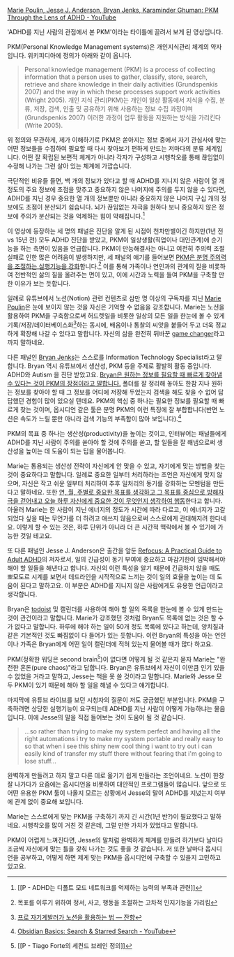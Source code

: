 [Marie Poulin, Jesse J. Anderson, Bryan Jenks, Karaminder Ghuman: PKM Through the Lens of ADHD - YouTube](https://youtu.be/b3x2JHmVNpg)

'ADHD를 지닌 사람의 관점에서 본 PKM'이라는 타이틀에 끌려서 보게 된 영상입니다. 

PKM(Personal Knowledge Management systems)은 개인지식관리 체계의 약자입니다. 위키피디아에 정의가 아래와 같이 옵니다. 

>Personal knowledge management (PKM) is a process of collecting information that a person uses to gather, classify, store, search, retrieve and share knowledge in their daily activities (Grundspenkis 2007) and the way in which these processes support work activities (Wright 2005).
>개인 지식 관리(PKM)는 개인이 일상 활동에서 지식을 수집, 분류, 저장, 검색, 인출 및 공유하기 위해 사용하는 정보 수집 과정이며(Grundspenkis 2007) 이러한 과정이 업무 활동을 지원하는 방식을 가리킨다(Write 2005).

위 정의와 무관하게, 제가 이해하기로 PKM은 쏟아지는 정보 중에서 자기 관심사에 맞는 어떤 정보들을 수집하여 필요할 때 다시 찾아보기 편하게 만드는 저마다의 분류 체계입니다. 어떤 잘 확립된 보편적 체계가 아니라 각자가 구성하고 시행착오를 통해 끊임없이 수정해 나가는 그런 살아 있는 체계에 가깝습니다. 

극단적인 비유들 들면, 백 개의 정보가 있다고 할 때 ADHD를 지니지 않은 사람이 열 개 정도의 주요 정보에 초점을 맞추고 중요하지 않은 나머지에 주의를 두지 않을 수 있다면, ADHD를 지닌 경우 중요한 열 개의 정보뿐만 아니라 중요하지 않은 나머지 구십 개의 정보에도 초점이 분산되기 쉽습니다. 뇌가 끊임없는 자극을 원하다 보니 중요하지 않은 정보에 주의가 분산되는 것을 억제하는 힘이 약해집니다.[^1]

이 영상에 등장하는 세 명의 패널은 진단을 알게 된 시점이 천차만별이긴 하지만(1년 전 vs 15년 전) 모두 ADHD 진단을 받았고, PKM이 일상생활(직업이나 대인관계)에 순기능을 하는 측면이 있음을 언급합니다. PKM이 만능해결사는 아니고 여전히 주의력 조절 실패로 인한 많은 어려움이 발생하지만, 세 패널의 얘기를 들어보면 <u>PKM은 분명 주의력을 조절하는 실행기능을 강화</u>합니다.[^2] 이를 통해 가족이나 연인과의 관계의 질을 비롯하여 전반적인 삶의 질을 올려주는 면이 있고, 이에 시간과 노력을 들여 PKM을 구축할 만한 이유가 보는 듯합니다.

일례로 유튜브에서 노션(Notion) 관련 컨텐츠로 삼만 명 이상의 구독자를 지닌 [Marie Poulin](https://www.youtube.com/c/MariePoulin)은 눈에 보이지 않는 것을 자신은 기억할 수 없음을 강조합니다. Marie는 노션을 활용하여 PKM을 구축함으로써 허드렛일을 비롯한 일상의 모든 일을 한눈에 볼 수 있게 기록/저장/데이터베이스화[^3]하는 동시에, 배움이나 통찰의 씨앗을 붙들어 두고 더욱 정교하게 확장해 나갈 수 있다고 말합니다. 자신의 삶을 완전히 뒤바꾼 [game changer](https://www.merriam-webster.com/dictionary/game%20changer)라고까지 말하네요.

다른 패널인 [Bryan Jenks](https://www.bryanjenks.dev/)는 스스로를 Information Technology Specialist라고 말합니다. Bryan 역시 유튜브에서 생산성, PKM 등을 주제로 활발히 활동 중입니다. ADHD와 Autism 을 진단 받았고요. <u>Bryan은 원하는 정보를 필요할 때 빠르게 찾아낼 수 있다는 것이 PKM의 장점이라고 말합니다.</u> 폴더를 잘 정리해 놓아도 한참 지나 원하는 정보를 찾아야 할 때 그 정보를 어디에 저장해 두었는지 검색을 해도 찾을 수 없어 답답했던 경험이 많이 있으실 텐데요. PKM의 핵심 중 하나는 필요한 정보를 필요할 때 빠르게 찾는 것이며, 옵시디언 같은 툴은 분명 PKM의 이런 특징에 잘 부합합니다(반면 노션은 속도가 느릴 뿐만 아니라 검색 기능의 부족함이 많아 보입니다).[^4]

PKM의 목표 중 하나는 생산성(productivity)을 높이는 것이고, 인터뷰어는 패널들에게 ADHD를 지닌 사람이 주의를 쏟아야 할 것에 주의를 쏟고, 할 일들을 잘 해냄으로써 생산성을 높이는 데 도움이 되는 팁을 물어봅니다.

Marie는 통용되는 생산성 전략이 자신에게 안 맞을 수 있고, 자기에게 맞는 방법을 찾는 것이 중요하다고 말합니다. 일례로 중요한 일부터 처리하라는 조언은 자신에게 맞지 않으며, 자신은 작고 쉬운 일부터 처리하여 추후 일처리의 동기를 강화하는 모멘텀을 만든다고 말하네요. 또한 <u>연, 월, 주별로 중요한 목표를 생각하고 그 목표를 중심으로 방해자극을 걷어내고 오늘 하루 자신에게 중요한 것이 무엇인지 생각하여 행동</u>한다고 합니다. 아울러 Marie는 한 사람이 지닌 에너지의 정도가 시간에 따라 다르고, 이 에너지가 고갈되었다 싶을 때는 무언가를 더 하려고 애쓰지 않음으로써 스스로에게 관대해지려 한다네요. 이렇게 할 수 있는 것은, 하루 단위가 아니라 더 큰 시간적 맥락에서 볼 수 있기에 가능한 것일 테고요.

또 다른 패널인 Jesse J. Anderson은 출간을 앞둔 [Refocus: A Practical Guide to Adult ADHD](https://www.refocusbook.com/contents)의 저자로서, 일의 긴급성이 동기 부여에 중요하고 마감기한이 임박해서야 해야 할 일들을 해낸다고 합니다. 자신의 이런 특성을 알기 때문에 긴급하지 않을 때도 뽀모도르 시계를 보면서 데드라인을 시작적으로 느끼는 것이 일의 효율을 높이는 데 도움이 된다고 말하고요. 이 부분은 ADHD를 지니지 않은 사람에게도 유용한 언급이라고 생각합니다. 

Bryan은 [todoist](https://todoist.com/home?gspk=c2VtYW50aWNsYWJzNzMxNw&utm_campaign=strategic_partner&utm_content=semanticlabs7317&utm_medium=strategic_partner&utm_source=partnerstack&sid=1-g-CjwKCAjw3cSSBhBGEiwAVII0Zx_e36oivDTZrtEKp1Q4k_NX7yavxEvmycWfzb0RtA4dMrq7WAyJ9BoCJSMQAvD_BwE&gclid=CjwKCAjw3cSSBhBGEiwAVII0Zx_e36oivDTZrtEKp1Q4k_NX7yavxEvmycWfzb0RtA4dMrq7WAyJ9BoCJSMQAvD_BwE) 및 캘린더를 사용하여 해야 할 일의 목록을 한눈에 볼 수 있게 만드는 것이 관건이라고 말합니다. Marie가 강조했던 것처럼 Bryan도 목록에 없는 것은 할 수가 없다고 말합니다. 하루에 해야 하는 일이 50개 정도 목록에 있다고 하는데, 양치질과 같은 기본적인 것도 빠짐없이 다 들어가 있는 듯합니다. 이런 Bryan의 특성을 아는 연인이나 가족은 Bryan에게 어떤 일이 캘린더에 적혀 있는지 물어볼 때가 많다 하고요.

PKM(정확한 워딩은 second brain[^5])이 없다면 어떻게 될 것 같은지 묻자 Marie는 "완전한 혼돈(pure chaos)"라고 답합니다. Bryan은 유튜브에서 자신이 이만큼 인기 있을 수 없었을 거라고 말하고, Jesse는 책을 못 쓸 것이라고 말합니다. Marie와 Jesse 모두 PKM이 있기 때문에 해야 할 일을 해낼 수 있다고 얘기합니다.

마지막에 유튜브 라이브를 보던 시청자의 질문이 저도 궁금했던 부분입니다. PKM을 구축하려면 상당한 실행기능이 요구되는데 ADHD를 지닌 사람이 어떻게 가능하냐는 물음입니다. 이에 Jesse의 말을 직접 들어보는 것이 도움이 될 것 같습니다.

>...so rather than trying to make my system perfect and having all the right automations i try to make my system portable and really easy to so that when i see this shiny new cool thing i want to try out i can easily kind of transfer my stuff there without fearing that i'm going to lose stuff...

완벽하게 만들려고 하지 말고 다른 데로 옮기기 쉽게 만들라는 조언이네요. 노션이 한창 잘 나가다가 요즘에는 옵시디언을 비롯하여 대안적인 프로그램들이 많습니다. 앞으로 또 어떤 유용한 PKM 툴이 나올지 모르는 상황에서 Jesse의 말이 ADHD를 지녔는지 여부에 관계 없이 중요해 보입니다.

Marie는 스스로에게 맞는 PKM을 구축하기 까지 긴 시간(1년 반?)이 필요했다고 말하네요. 시행착오를 많이 거친 것 같은데, 그럴 만한 가치가 있었다고 말합니다. 

PKM이 어렵게 느껴진다면, Jesse의 말처럼 완벽하게 체계를 만들려 하기보다 날마다 조금씩 자신에게 맞는 틀을 갖춰 나가는 것도 좋을 것 같습니다. 저 또한 날마다 옵시디언을 공부하고, 어떻게 하면 제게 맞는 PKM을 옵시디언에 구축할 수 있을지 고민하고 있고요. 


[^1]: [[P - ADHD는 디폴트 모드 네트워크를 억제하는 능력의 부족과 관련]]
[^2]: 목표를 이루기 위하여 정서, 사고, 행동을 조절하는 고차적 인지기능을 가리킴
[^3]: [프로 자기계발러가 노션을 활용하는 법 — 잔향](https://slowdive14.tistory.com/1299493)
[^4]: [Obsidian Basics: Search & Starred Search - YouTube](https://www.youtube.com/watch?v=mbPS3GXFFA4)
[^5]: [[P - Tiago Forte의 세컨드 브레인 정의]]

